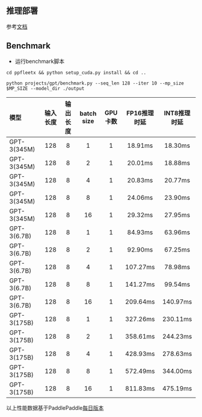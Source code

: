 
## 推理部署
参考[文档](docs/inference.md)

## Benchmark
- 运行benchmark脚本
```
cd ppfleetx && python setup_cuda.py install && cd ..

python projects/gpt/benchmark.py --seq_len 128 --iter 10 --mp_size $MP_SIZE --model_dir ./output
```

| 模型          | 输入长度 | 输出长度 | batch size | GPU卡数 | FP16推理时延 | INT8推理时延 |
| :------------ | :------: | :------: | :--------: | :-----: | :----------: | :----------: |
| GPT-3(345M)   |    128   |    8     |     1      |    1    |   18.91ms    |   18.30ms    |
| GPT-3(345M)   |    128   |    8     |     2      |    1    |   20.01ms    |   18.88ms    |
| GPT-3(345M)   |    128   |    8     |     4      |    1    |   20.83ms    |   20.77ms    |
| GPT-3(345M)   |    128   |    8     |     8      |    1    |   24.06ms    |   23.90ms    |
| GPT-3(345M)   |    128   |    8     |    16      |    1    |   29.32ms    |   27.95ms    |
| GPT-3(6.7B)   |    128   |    8     |     1      |    1    |   84.93ms    |   63.96ms    |
| GPT-3(6.7B)   |    128   |    8     |     2      |    1    |   92.90ms    |   67.25ms    |
| GPT-3(6.7B)   |    128   |    8     |     4      |    1    |   107.27ms   |   78.98ms    |
| GPT-3(6.7B)   |    128   |    8     |     8      |    1    |   141.27ms   |   99.54ms    |
| GPT-3(6.7B)   |    128   |    8     |    16      |    1    |   209.64ms   |   140.97ms   |
| GPT-3(175B)   |    128   |    8     |     1      |    1    |   327.26ms   |   230.11ms   |
| GPT-3(175B)   |    128   |    8     |     2      |    1    |   358.61ms   |   244.23ms   |
| GPT-3(175B)   |    128   |    8     |     4      |    1    |   428.93ms   |   278.63ms   |
| GPT-3(175B)   |    128   |    8     |     8      |    1    |   572.49ms   |   344.00ms   |
| GPT-3(175B)   |    128   |    8     |    16      |    1    |   811.83ms   |   475.19ms   |

以上性能数据基于PaddlePaddle[每日版本](https://www.paddlepaddle.org.cn/documentation/docs/zh/install/Tables.html#whl-develop)
